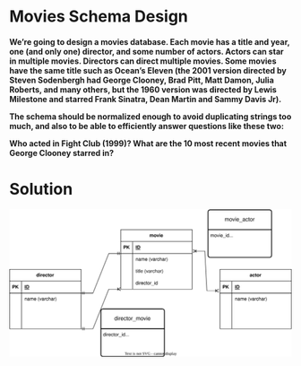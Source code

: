 # Movies Schema Design

<h4>We’re going to design a movies database. Each movie has a title and year, one (and only one) director, and some number of actors. Actors can star in multiple movies. Directors can direct multiple movies. Some movies have the same title such as Ocean’s Eleven (the 2001 version directed by Steven Sodenbergh had George Clooney, Brad Pitt, Matt Damon, Julia Roberts, and many others, but the 1960 version was directed by Lewis Milestone and starred Frank Sinatra, Dean Martin and Sammy Davis Jr).

The schema should be normalized enough to avoid duplicating strings too much, and also to be able to efficiently answer questions like these two:

Who acted in Fight Club (1999)?
What are the 10 most recent movies that George Clooney starred in?</h4>

# Solution
![movie_database.svg](movie_database.svg)